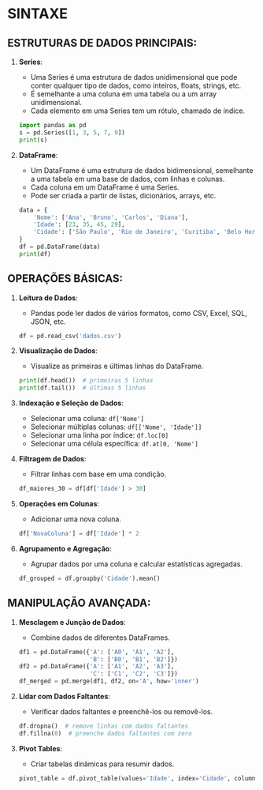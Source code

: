 # SINTAXE
## ESTRUTURAS DE DADOS PRINCIPAIS:
1. **Series**:
   - Uma Series é uma estrutura de dados unidimensional que pode conter qualquer tipo de dados, como inteiros, floats, strings, etc.
   - É semelhante a uma coluna em uma tabela ou a um array unidimensional.
   - Cada elemento em uma Series tem um rótulo, chamado de índice.

   ```python
   import pandas as pd
   s = pd.Series([1, 3, 5, 7, 9])
   print(s)
   ```

2. **DataFrame**:
   - Um DataFrame é uma estrutura de dados bidimensional, semelhante a uma tabela em uma base de dados, com linhas e colunas.
   - Cada coluna em um DataFrame é uma Series.
   - Pode ser criada a partir de listas, dicionários, arrays, etc.

   ```python
   data = {
       'Nome': ['Ana', 'Bruno', 'Carlos', 'Diana'],
       'Idade': [23, 35, 45, 29],
       'Cidade': ['São Paulo', 'Rio de Janeiro', 'Curitiba', 'Belo Horizonte']
   }
   df = pd.DataFrame(data)
   print(df)
   ```

## OPERAÇÕES BÁSICAS:
1. **Leitura de Dados**:
   - Pandas pode ler dados de vários formatos, como CSV, Excel, SQL, JSON, etc.

   ```python
   df = pd.read_csv('dados.csv')
   ```

2. **Visualização de Dados**:
   - Visualize as primeiras e últimas linhas do DataFrame.

   ```python
   print(df.head())  # primeiras 5 linhas
   print(df.tail())  # últimas 5 linhas
   ```

3. **Indexação e Seleção de Dados**:
   - Selecionar uma coluna: `df['Nome']`
   - Selecionar múltiplas colunas: `df[['Nome', 'Idade']]`
   - Selecionar uma linha por índice: `df.loc[0]`
   - Selecionar uma célula específica: `df.at[0, 'Nome']`

4. **Filtragem de Dados**:
   - Filtrar linhas com base em uma condição.

   ```python
   df_maiores_30 = df[df['Idade'] > 30]
   ```

5. **Operações em Colunas**:
   - Adicionar uma nova coluna.

   ```python
   df['NovaColuna'] = df['Idade'] * 2
   ```

6. **Agrupamento e Agregação**:
   - Agrupar dados por uma coluna e calcular estatísticas agregadas.

   ```python
   df_grouped = df.groupby('Cidade').mean()
   ```

## MANIPULAÇÃO AVANÇADA:
1. **Mesclagem e Junção de Dados**:
   - Combine dados de diferentes DataFrames.

   ```python
   df1 = pd.DataFrame({'A': ['A0', 'A1', 'A2'],
                       'B': ['B0', 'B1', 'B2']})
   df2 = pd.DataFrame({'A': ['A1', 'A2', 'A3'],
                       'C': ['C1', 'C2', 'C3']})
   df_merged = pd.merge(df1, df2, on='A', how='inner')
   ```

2. **Lidar com Dados Faltantes**:
   - Verificar dados faltantes e preenchê-los ou removê-los.

   ```python
   df.dropna()  # remove linhas com dados faltantes
   df.fillna(0)  # preenche dados faltantes com zero
   ```

3. **Pivot Tables**:
   - Criar tabelas dinâmicas para resumir dados.

   ```python
   pivot_table = df.pivot_table(values='Idade', index='Cidade', columns='Nome', aggfunc='mean')
   ```

